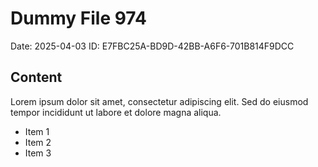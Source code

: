 # Dummy File 974

Date: 2025-04-03
ID: E7FBC25A-BD9D-42BB-A6F6-701B814F9DCC

## Content

Lorem ipsum dolor sit amet, consectetur adipiscing elit.
Sed do eiusmod tempor incididunt ut labore et dolore magna aliqua.

* Item 1
* Item 2
* Item 3
